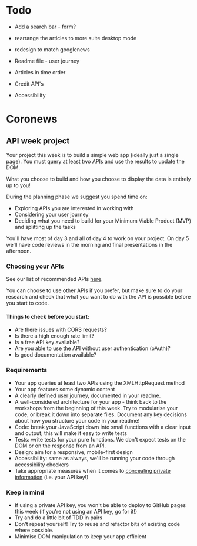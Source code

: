 # Todo

- Add a search bar - form?
- rearrange the articles to more suite desktop mode

- redesign to match googlenews
- Readme file - user journey
- Articles in time order
- Credit API's
- Accessibility

# Coronews

## API week project

Your project this week is to build a simple web app (ideally just a single page). You must query at least two APIs and use the results to update the DOM.

What you choose to build and how you choose to display the data is entirely up to you!

During the planning phase we suggest you spend time on:

- Exploring APIs you are interested in working with
- Considering your user journey
- Deciding what you need to build for your Minimum Viable Product (MVP) and splitting up the tasks

You'll have most of day 3 and all of day 4 to work on your project. On day 5 we'll have code reviews in the morning and final presentations in the afternoon.

### Choosing your APIs

See our list of recommended APIs [here](./recommended-apis.md).

You can choose to use other APIs if you prefer, but make sure to do your research and check that what you want to do with the API is possible before you start to code.

#### Things to check before you start:

- Are there issues with CORS requests?
- Is there a high enough rate limit?
- Is a free API key available?
- Are you able to use the API without user authentication (oAuth)?
- Is good documentation available?

### Requirements

- Your app queries at least two APIs using the XMLHttpRequest method
- Your app features some dynamic content
- A clearly defined user journey, documented in your readme.
- A well-considered architecture for your app - think back to the workshops from the beginning of this week. Try to modularise your code, or break it down into separate files. Document any key decisions about how you structure your code in your readme!
- Code: break your JavaScript down into small functions with a clear input and output; this will make it easy to write tests
- Tests: write tests for your pure functions. We don't expect tests on the DOM or on the response from an API.
- Design: aim for a responsive, mobile-first design
- Accessibility: same as always, we'll be running your code through accessibility checkers
- Take appropriate measures when it comes to [concealing private information](https://gist.githubXMLHttpRequest.com/derzorngottes/3b57edc1f996dddcab25) (i.e. your API key!)

### Keep in mind

- If using a private API key, you won't be able to deploy to GitHub pages this week (if you're not using an API key, go for it!)
- Try and do a little bit of TDD in pairs
- Don't repeat yourself! Try to reuse and refactor bits of existing code where possible.
- Minimise DOM manipulation to keep your app efficient
